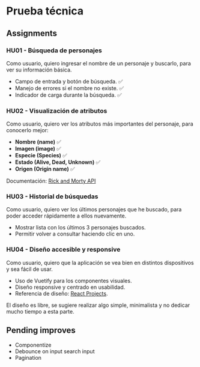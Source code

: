 # Prueba técnica

## Assignments

### HU01 - Búsqueda de personajes

Como usuario, quiero ingresar el nombre de un personaje y buscarlo, para ver su información básica.

- Campo de entrada y botón de búsqueda. ✅
- Manejo de errores si el nombre no existe. ✅
- Indicador de carga durante la búsqueda. ✅

### HU02 - Visualización de atributos

Como usuario, quiero ver los atributos más importantes del personaje, para conocerlo mejor:

- **Nombre (name)**  ✅
- **Imagen (image)**  ✅
- **Especie (Species)**  ✅
- **Estado (Alive, Dead, Unknown)**  ✅
- **Origen (Origin name)**  ✅

Documentación: [Rick and Morty API](https://rickandmortyapi.com/documentation/#rest)

### HU03 - Historial de búsquedas

Como usuario, quiero ver los últimos personajes que he buscado, para poder acceder rápidamente a ellos nuevamente.

- Mostrar lista con los últimos 3 personajes buscados.
- Permitir volver a consultar haciendo clic en uno.

### HU04 - Diseño accesible y responsive

Como usuario, quiero que la aplicación se vea bien en distintos dispositivos y sea fácil de usar.

- Uso de Vuetify para los componentes visuales.
- Diseño responsive y centrado en usabilidad.
- Referencia de diseño: [React Projects](https://react-projects-psi.vercel.app/).

El diseño es libre, se sugiere realizar algo simple, minimalista y no dedicar mucho tiempo a esta parte.

## Pending improves

- Componentize
- Debounce on input search input
- Pagination